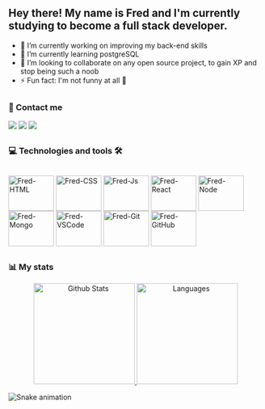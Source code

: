 ## Hey there! My name is Fred and I'm currently studying to become a full stack developer.
- 🔭 I’m currently working on improving my back-end skills
- 🌱 I’m currently learning postgreSQL
- 👯 I’m looking to collaborate on any open source project, to gain XP and stop being such a noob
- ⚡ Fun fact: I'm not funny at all 🤨

##

### 📧 Contact me
<div>
  <a href = "mailto:fredbettecher@gmail.com"><img src="https://img.shields.io/badge/Gmail-D14836?style=for-the-badge&logo=gmail&logoColor=white" target="_blank"></a>
  <a href="http://discordapp.com/users/414539277309968396" target="_blank"><img src="https://img.shields.io/badge/Discord-7289DA?style=for-the-badge&logo=discord&logoColor=white" target="_blank"></a>
  <a href="https://www.linkedin.com/in/fredericobettecher/" target="_blank"><img src="https://img.shields.io/badge/-LinkedIn-%230077B5?style=for-the-badge&logo=linkedin&logoColor=white" target="_blank"></a>
</div>

  ##

### 💻 Technologies and tools 🛠
<div style="display: inline_block"><br>
  <img align="center" alt="Fred-HTML" height="70" width="90" src="https://cdn.jsdelivr.net/gh/devicons/devicon/icons/html5/html5-plain-wordmark.svg">
  <img align="center" alt="Fred-CSS" height="70" width="90" src="https://cdn.jsdelivr.net/gh/devicons/devicon/icons/css3/css3-plain-wordmark.svg">
  <img align="center" alt="Fred-Js" height="70" width="90" src="https://cdn.jsdelivr.net/gh/devicons/devicon/icons/javascript/javascript-original.svg">
  <img align="center" alt="Fred-React" height="70" width="90" src="https://cdn.jsdelivr.net/gh/devicons/devicon/icons/react/react-original-wordmark.svg">
  <img align="center" alt="Fred-Node" height="70" width="90" src="https://cdn.jsdelivr.net/gh/devicons/devicon/icons/nodejs/nodejs-plain-wordmark.svg">
  <img align="center" alt="Fred-Mongo" height="70" width="90" src="https://cdn.jsdelivr.net/gh/devicons/devicon/icons/mongodb/mongodb-original-wordmark.svg">
  <img align="center" alt="Fred-VSCode" height="70" width="90" src="https://cdn.jsdelivr.net/gh/devicons/devicon/icons/vscode/vscode-original-wordmark.svg">
  <img align="center" alt="Fred-Git" height="70" width="90" src="https://cdn.jsdelivr.net/gh/devicons/devicon/icons/git/git-plain-wordmark.svg">
  <img align="center" alt="Fred-GitHub" height="70" width="90" src="https://cdn.jsdelivr.net/gh/devicons/devicon/icons/github/github-original-wordmark.svg">
</div>

  ##

### 📊 My stats
<div style="display: inline_block" align="center">
  <a href="https://github.com/anuraghazra/github-readme-stats">
    <img height="200px" width:"350px" src="https://github-readme-stats.vercel.app/api?username=FredBettecher&show_icons=true&count_private=true&theme=transparent" alt="Github Stats"/>
  </a>
  
  <a href="https://github.com/anuraghazra/github-readme-stats">
    <img height="200px" src="https://github-readme-stats.vercel.app/api/top-langs/?username=FredBettecher&layout=compact&theme=transparent" alt="Languages" />
  </a>
</div>

![Snake animation](https://github.com/FredBettecher/FredBettecher/blob/output/github-contribution-grid-snake.svg)
